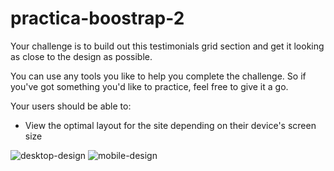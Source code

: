 # practica-boostrap-2

Your challenge is to build out this testimonials grid section and get it looking as close to the design as possible.

You can use any tools you like to help you complete the challenge. So if you've got something you'd like to practice, feel free to give it a go.

Your users should be able to:

- View the optimal layout for the site depending on their device's screen size

![desktop-design](https://user-images.githubusercontent.com/51132030/215341069-df4eebee-2402-45a6-9200-72ffa8f73c40.jpg)
![mobile-design](https://user-images.githubusercontent.com/51132030/215341085-88c35bc1-d383-40ab-96fa-93091389730e.jpg)

